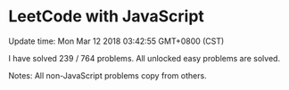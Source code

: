 # LeetCode with JavaScript

Update time: Mon Mar 12 2018 03:42:55 GMT+0800 (CST)

I have solved 239 / 764 problems. All unlocked easy problems are solved.

Notes: All non-JavaScript problems copy from others.